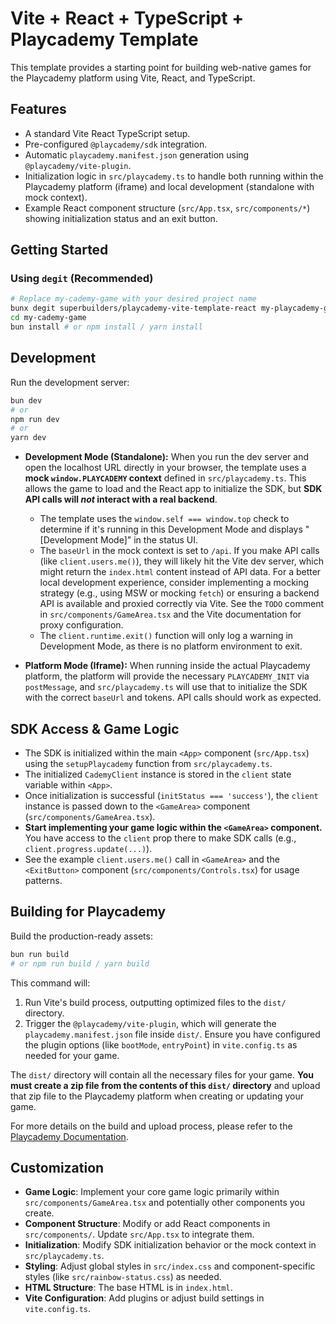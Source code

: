 # Vite + React + TypeScript + Playcademy Template

This template provides a starting point for building web-native games for the Playcademy platform using Vite, React, and TypeScript.

## Features

- A standard Vite React TypeScript setup.
- Pre-configured `@playcademy/sdk` integration.
- Automatic `playcademy.manifest.json` generation using `@playcademy/vite-plugin`.
- Initialization logic in `src/playcademy.ts` to handle both running within the Playcademy platform (iframe) and local development (standalone with mock context).
- Example React component structure (`src/App.tsx`, `src/components/*`) showing initialization status and an exit button.

## Getting Started

### Using `degit` (Recommended)

```bash
# Replace my-cademy-game with your desired project name
bunx degit superbuilders/playcademy-vite-template-react my-playcademy-game
cd my-cademy-game
bun install # or npm install / yarn install
```

## Development

Run the development server:

```bash
bun dev
# or
npm run dev
# or
yarn dev
```

- **Development Mode (Standalone):** When you run the dev server and open the localhost URL directly in your browser, the template uses a **mock `window.PLAYCADEMY` context** defined in `src/playcademy.ts`. This allows the game to load and the React app to initialize the SDK, but **SDK API calls will _not_ interact with a real backend**.

    - The template uses the `window.self === window.top` check to determine if it's running in this Development Mode and displays "[Development Mode]" in the status UI.
    - The `baseUrl` in the mock context is set to `/api`. If you make API calls (like `client.users.me()`), they will likely hit the Vite dev server, which might return the `index.html` content instead of API data. For a better local development experience, consider implementing a mocking strategy (e.g., using MSW or mocking `fetch`) or ensuring a backend API is available and proxied correctly via Vite. See the `TODO` comment in `src/components/GameArea.tsx` and the Vite documentation for proxy configuration.
    - The `client.runtime.exit()` function will only log a warning in Development Mode, as there is no platform environment to exit.

- **Platform Mode (Iframe):** When running inside the actual Playcademy platform, the platform will provide the necessary `PLAYCADEMY_INIT` via `postMessage`, and `src/playcademy.ts` will use that to initialize the SDK with the correct `baseUrl` and tokens. API calls should work as expected.

## SDK Access & Game Logic

- The SDK is initialized within the main `<App>` component (`src/App.tsx`) using the `setupPlaycademy` function from `src/playcademy.ts`.
- The initialized `CademyClient` instance is stored in the `client` state variable within `<App>`.
- Once initialization is successful (`initStatus === 'success'`), the `client` instance is passed down to the `<GameArea>` component (`src/components/GameArea.tsx`).
- **Start implementing your game logic within the `<GameArea>` component.** You have access to the `client` prop there to make SDK calls (e.g., `client.progress.update(...)`).
- See the example `client.users.me()` call in `<GameArea>` and the `<ExitButton>` component (`src/components/Controls.tsx`) for usage patterns.

## Building for Playcademy

Build the production-ready assets:

```bash
bun run build
# or npm run build / yarn build
```

This command will:

1.  Run Vite's build process, outputting optimized files to the `dist/` directory.
2.  Trigger the `@playcademy/vite-plugin`, which will generate the `playcademy.manifest.json` file inside `dist/`. Ensure you have configured the plugin options (like `bootMode`, `entryPoint`) in `vite.config.ts` as needed for your game.

The `dist/` directory will contain all the necessary files for your game. **You must create a zip file from the contents of this `dist/` directory** and upload that zip file to the Playcademy platform when creating or updating your game.

For more details on the build and upload process, please refer to the [Playcademy Documentation](https://docs.playcademy.net).

## Customization

- **Game Logic**: Implement your core game logic primarily within `src/components/GameArea.tsx` and potentially other components you create.
- **Component Structure**: Modify or add React components in `src/components/`. Update `src/App.tsx` to integrate them.
- **Initialization**: Modify SDK initialization behavior or the mock context in `src/playcademy.ts`.
- **Styling**: Adjust global styles in `src/index.css` and component-specific styles (like `src/rainbow-status.css`) as needed.
- **HTML Structure**: The base HTML is in `index.html`.
- **Vite Configuration**: Add plugins or adjust build settings in `vite.config.ts`.
